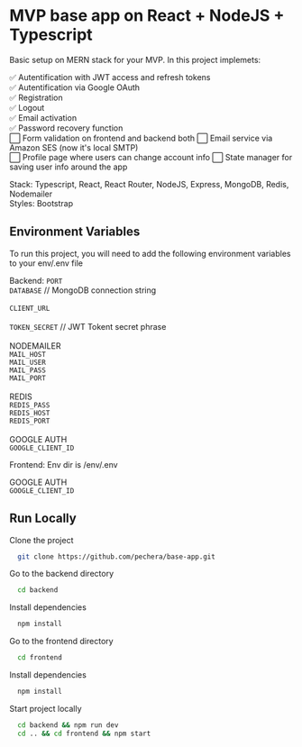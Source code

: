 # MVP base app on React + NodeJS + Typescript

Basic setup on MERN stack for your MVP. In this project implemets:

✅ Autentification with JWT access and refresh tokens\
✅ Autentification via Google OAuth\
✅ Registration\
✅ Logout\
✅ Email activation\
✅ Password recovery function\
⬜️ Form validation on frontend and backend both
⬜️ Email service via Amazon SES (now it's local SMTP)\
⬜️ Profile page where users can change account info
⬜️ State manager for saving user info around the app

Stack: Typescript, React, React Router, NodeJS, Express, MongoDB, Redis, Nodemailer\
Styles: Bootstrap

## Environment Variables

To run this project, you will need to add the following environment variables to your env/.env file

Backend:
`PORT`\
`DATABASE` // MongoDB connection string\
\
`CLIENT_URL`\
\
`TOKEN_SECRET` // JWT Tokent secret phrase\
\
NODEMAILER\
`MAIL_HOST`\
`MAIL_USER`\
`MAIL_PASS`\
`MAIL_PORT`\
\
REDIS\
`REDIS_PASS`\
`REDIS_HOST`\
`REDIS_PORT`\
\
GOOGLE AUTH\
`GOOGLE_CLIENT_ID`

Frontend:
Env dir is /env/.env

GOOGLE AUTH\
`GOOGLE_CLIENT_ID`

## Run Locally

Clone the project

```bash
  git clone https://github.com/pechera/base-app.git
```

Go to the backend directory

```bash
  cd backend
```

Install dependencies

```bash
  npm install
```

Go to the frontend directory

```bash
  cd frontend
```

Install dependencies

```bash
  npm install
```

Start project locally

```bash
  cd backend && npm run dev
  cd .. && cd frontend && npm start
```
